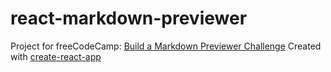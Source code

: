 # react-markdown-previewer

Project for freeCodeCamp: [Build a Markdown Previewer Challenge](https://www.freecodecamp.com/challenges/build-a-markdown-previewer)
Created with [create-react-app](https://github.com/facebookincubator/create-react-app)
